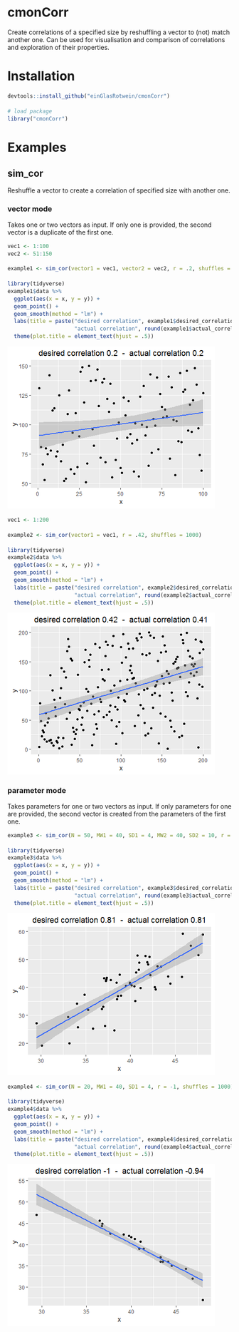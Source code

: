 # cmonCorr

Create correlations of a specified size by reshuffling a vector to (not) match another one. Can be used for visualisation and comparison of correlations and exploration of their properties.

# Installation

```R
devtools::install_github("einGlasRotwein/cmonCorr")

# load package
library("cmonCorr")
```

# Examples

## sim_cor

Reshuffle a vector to create a correlation of specified size with another one.

### vector mode

Takes one or two vectors as input. If only one is provided, the second vector is a duplicate of the first one.

```R
vec1 <- 1:100
vec2 <- 51:150

example1 <- sim_cor(vector1 = vec1, vector2 = vec2, r = .2, shuffles = 100)

library(tidyverse)
example1$data %>% 
  ggplot(aes(x = x, y = y)) +
  geom_point() +
  geom_smooth(method = "lm") +
  labs(title = paste("desired correlation", example1$desired_correlation, " - ",
                     "actual correlation", round(example1$actual_correlation, 2))) +
  theme(plot.title = element_text(hjust = .5))
```

![](https://raw.githubusercontent.com/einGlasRotwein/cmonCorr/master/examples/example1.png)

```R
vec1 <- 1:200

example2 <- sim_cor(vector1 = vec1, r = .42, shuffles = 1000)

library(tidyverse)
example2$data %>% 
  ggplot(aes(x = x, y = y)) +
  geom_point() +
  geom_smooth(method = "lm") +
  labs(title = paste("desired correlation", example2$desired_correlation, " - ",
                     "actual correlation", round(example2$actual_correlation, 2))) +
  theme(plot.title = element_text(hjust = .5))
```

![](https://raw.githubusercontent.com/einGlasRotwein/cmonCorr/master/examples/example2.png)

### parameter mode

Takes parameters for one or two vectors as input. If only parameters for one are provided, the second vector is created from the parameters of the first one.

```R
example3 <- sim_cor(N = 50, MW1 = 40, SD1 = 4, MW2 = 40, SD2 = 10, r = .81, shuffles = 1000)

library(tidyverse)
example3$data %>% 
  ggplot(aes(x = x, y = y)) +
  geom_point() +
  geom_smooth(method = "lm") +
  labs(title = paste("desired correlation", example3$desired_correlation, " - ",
                     "actual correlation", round(example3$actual_correlation, 2))) +
  theme(plot.title = element_text(hjust = .5))
```

![](https://raw.githubusercontent.com/einGlasRotwein/cmonCorr/master/examples/example3.png)

```R
example4 <- sim_cor(N = 20, MW1 = 40, SD1 = 4, r = -1, shuffles = 1000)

library(tidyverse)
example4$data %>% 
  ggplot(aes(x = x, y = y)) +
  geom_point() +
  geom_smooth(method = "lm") +
  labs(title = paste("desired correlation", example4$desired_correlation, " - ",
                     "actual correlation", round(example4$actual_correlation, 2))) +
  theme(plot.title = element_text(hjust = .5))
```

![](https://raw.githubusercontent.com/einGlasRotwein/cmonCorr/master/examples/example4.png)
